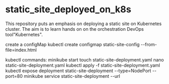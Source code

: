 # static_site_deployed_on_k8s
This repository puts an emphasis on deploying a static site on Kubernetes cluster. The aim is to learn hands on on the orchestration DevOps tool"Kubernetes".

create a configMap
kubectl create configmap static-site-config --from-file=index.html

kubectl commands:
minikube start
touch static-site-deployment.yaml
nano static-site-deployment.yaml
kubectl apply -f static-site-deployment.yaml
kubectl expose deployment static-site-deployment --type=NodePort --port=80
minikube service static-site-deployment --url


